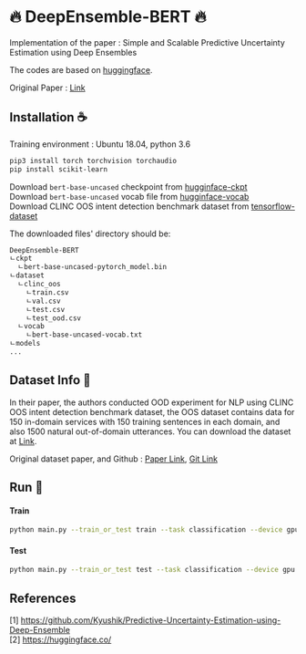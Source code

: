 # :fire: DeepEnsemble-BERT :fire:
Implementation of the paper : Simple and Scalable Predictive Uncertainty Estimation using Deep Ensembles 

The codes are based on [huggingface](https://huggingface.co/).

Original Paper : [Link](https://papers.nips.cc/paper/2017/file/9ef2ed4b7fd2c810847ffa5fa85bce38-Paper.pdf)

## Installation :coffee:

Training environment : Ubuntu 18.04, python 3.6
```bash
pip3 install torch torchvision torchaudio
pip install scikit-learn
```

Download `bert-base-uncased` checkpoint from [hugginface-ckpt](https://huggingface.co/bert-base-uncased/tree/main)  
Download `bert-base-uncased` vocab file from [hugginface-vocab](https://huggingface.co/bert-base-uncased/resolve/main/vocab.txt)  
Download CLINC OOS intent detection benchmark dataset from [tensorflow-dataset](https://github.com/jereliu/datasets/raw/master/clinc_oos.zip)

The downloaded files' directory should be:

```bash
DeepEnsemble-BERT
ㄴckpt
  ㄴbert-base-uncased-pytorch_model.bin
ㄴdataset
  ㄴclinc_oos
    ㄴtrain.csv
    ㄴval.csv
    ㄴtest.csv
    ㄴtest_ood.csv
  ㄴvocab
    ㄴbert-base-uncased-vocab.txt
ㄴmodels
...
```


## Dataset Info :book:

In their paper, the authors conducted OOD experiment for NLP using CLINC OOS intent detection benchmark dataset, the OOS dataset contains data for 150 in-domain services with 150 training
sentences in each domain, and also 1500 natural out-of-domain utterances.
You can download the dataset at [Link](https://github.com/jereliu/datasets/raw/master/clinc_oos.zip).

Original dataset paper, and Github : [Paper Link](https://aclanthology.org/D19-1131/), [Git Link](https://github.com/clinc/oos-eval)

## Run :star2:

#### Train
```bash
python main.py --train_or_test train --task classification --device gpu --gpu 0
```

#### Test

```bash
python main.py --train_or_test test --task classification --device gpu --gpu 0
```


## References

[1] https://github.com/Kyushik/Predictive-Uncertainty-Estimation-using-Deep-Ensemble  
[2] https://huggingface.co/  
